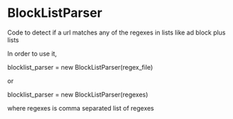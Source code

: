 # BlockListParser
Code to detect if a url matches any of the regexes in lists like ad block plus lists

In order to use it,

  blocklist_parser = new BlockListParser(regex_file) 

or 
  
  blocklist_parser = new BlockListParser(regexes)

where regexes is comma separated list of regexes
